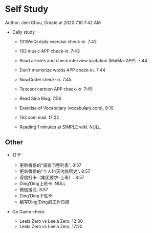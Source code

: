# Self Study

Author: Jedi Chou, Create at 2020.7.10 7:42 AM

* Daily study
  * 101WeiQi daily exercise check-in. 7:42
  * 163 music APP check-in. 7:43
  * Read articles and check interview invitation (MaiMai APP). 7:44
  * Don't memorize words APP check-in. 7:44
  * NowCoder check-in. 7:45
  * Tencent cartoon APP check-in. 7:45
  * Read Sina Blog. 7:56
  * Exercise of Vocabulary (vocabulary.com). 8:10

  * 163.com mail. 17:22
  * Reading 1 minutes at SIMPLE wiki. NULL

## Other

* 打卡
  * 更新香信的“调查问卷列表”. 8:57
  * 更新香信的“个人14天内旅居史”. 8:57
  * 香信打卡（集团要求-上班）. 8:57
  * Ding’Ding上班卡. NULL
  * 微信接龙. 8:57
  * Ding’Ding下班卡
  * 编写Ding’Ding的工作日报

* Go Game check
  * Leela Zero vs Leela Zero. 12:30
  * Leela Zero vs Leela Zero. 17:20
